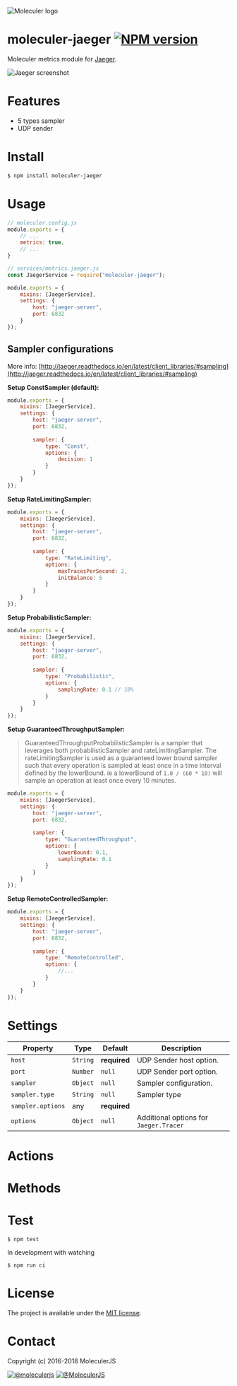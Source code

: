![Moleculer logo](http://moleculer.services/images/banner.png)

# moleculer-jaeger [![NPM version](https://img.shields.io/npm/v/moleculer-jaeger.svg)](https://www.npmjs.com/package/moleculer-jaeger)

Moleculer metrics module for [Jaeger](https://github.com/jaegertracing/jaeger).

![Jaeger screenshot](https://user-images.githubusercontent.com/306521/37258289-cc5e1e00-2575-11e8-93df-b81a6a444188.png)

# Features
- 5 types sampler
- UDP sender

# Install

```bash
$ npm install moleculer-jaeger
```

# Usage

```js
// moleculer.config.js
module.exports = {
    // ...
    metrics: true,
    // ...
}

// services/metrics.jaeger.js
const JaegerService = require("moleculer-jaeger");

module.exports = {
    mixins: [JaegerService],
    settings: {
        host: "jaeger-server",
        port: 6832
    }
});
```

## Sampler configurations
More info: [http://jaeger.readthedocs.io/en/latest/client_libraries/#sampling](http://jaeger.readthedocs.io/en/latest/client_libraries/#sampling)

**Setup ConstSampler (default):**
```js
module.exports = {
    mixins: [JaegerService],
    settings: {
        host: "jaeger-server",
        port: 6832,
        
        sampler: {
            type: "Const",
            options: {
                decision: 1
            }
        }
    }
});
```

**Setup RateLimitingSampler:**
```js
module.exports = {
    mixins: [JaegerService],
    settings: {
        host: "jaeger-server",
        port: 6832,
        
        sampler: {
            type: "RateLimiting",
            options: {
                maxTracesPerSecond: 2,
                initBalance: 5
            }
        }
    }
});
```

**Setup ProbabilisticSampler:**
```js
module.exports = {
    mixins: [JaegerService],
    settings: {
        host: "jaeger-server",
        port: 6832,
        
        sampler: {
            type: "Probabilistic",
            options: {
                samplingRate: 0.1 // 10%
            }
        }
    }
});
```

**Setup GuaranteedThroughputSampler:**
>GuaranteedThroughputProbabilisticSampler is a sampler that leverages both probabilisticSampler and rateLimitingSampler. The rateLimitingSampler is used as a guaranteed lower bound sampler such that every operation is sampled at least once in a time interval defined by the lowerBound. ie a lowerBound of `1.0 / (60 * 10)` will sample an operation at least once every 10 minutes.

```js
module.exports = {
    mixins: [JaegerService],
    settings: {
        host: "jaeger-server",
        port: 6832,
        
        sampler: {
            type: "GuaranteedThroughput",
            options: {
                lowerBound: 0.1,
                samplingRate: 0.1
            }
        }
    }
});
```

**Setup RemoteControlledSampler:**
```js
module.exports = {
    mixins: [JaegerService],
    settings: {
        host: "jaeger-server",
        port: 6832,
        
        sampler: {
            type: "RemoteControlled",
            options: {
                //...
            }
        }
    }
});
```

<!-- AUTO-CONTENT-START:USAGE -->
<!-- AUTO-CONTENT-END:USAGE -->

<!-- AUTO-CONTENT-TEMPLATE:USAGE
{{#hasExamples}}
{{#each examples}}
{{{this}}}
{{/each}}
{{/hasExamples}}
-->



# Settings

<!-- AUTO-CONTENT-START:SETTINGS -->
| Property | Type | Default | Description |
| -------- | ---- | ------- | ----------- |
| `host` | `String` | **required** | UDP Sender host option. |
| `port` | `Number` | `null` | UDP Sender port option. |
| `sampler` | `Object` | `null` | Sampler configuration. |
| `sampler.type` | `String` | `null` | Sampler type |
| `sampler.options` | any | **required** |  |
| `options` | `Object` | `null` | Additional options for `Jaeger.Tracer` |

<!-- AUTO-CONTENT-END:SETTINGS -->

<!-- AUTO-CONTENT-TEMPLATE:SETTINGS
| Property | Type | Default | Description |
| -------- | ---- | ------- | ----------- |
{{#each this}}
| `{{name}}` | {{type}} | {{defaultValue}} | {{description}} |
{{/each}}
{{^this}}
*No settings.*
{{/this}}

-->

# Actions
<!-- AUTO-CONTENT-START:ACTIONS -->
<!-- AUTO-CONTENT-END:ACTIONS -->

<!-- AUTO-CONTENT-TEMPLATE:ACTIONS
{{#each this}}
## `{{name}}` {{#each badges}}{{this}} {{/each}}
{{#since}}
_<sup>Since: {{this}}</sup>_
{{/since}}

{{description}}

### Parameters
| Property | Type | Default | Description |
| -------- | ---- | ------- | ----------- |
{{#each params}}
| `{{name}}` | {{type}} | {{defaultValue}} | {{description}} |
{{/each}}
{{^params}}
*No input parameters.*
{{/params}}

{{#returns}}
### Results
**Type:** {{type}}

{{description}}
{{/returns}}

{{#hasExamples}}
### Examples
{{#each examples}}
{{this}}
{{/each}}
{{/hasExamples}}

{{/each}}
-->

# Methods

<!-- AUTO-CONTENT-START:METHODS -->
<!-- AUTO-CONTENT-END:METHODS -->

<!-- AUTO-CONTENT-TEMPLATE:METHODS
{{#each this}}
## `{{name}}` {{#each badges}}{{this}} {{/each}}
{{#since}}
_<sup>Since: {{this}}</sup>_
{{/since}}

{{description}}

### Parameters
| Property | Type | Default | Description |
| -------- | ---- | ------- | ----------- |
{{#each params}}
| `{{name}}` | {{type}} | {{defaultValue}} | {{description}} |
{{/each}}
{{^params}}
*No input parameters.*
{{/params}}

{{#returns}}
### Results
**Type:** {{type}}

{{description}}
{{/returns}}

{{#hasExamples}}
### Examples
{{#each examples}}
{{this}}
{{/each}}
{{/hasExamples}}

{{/each}}
-->

# Test
```
$ npm test
```

In development with watching

```
$ npm run ci
```

# License
The project is available under the [MIT license](https://tldrlegal.com/license/mit-license).

# Contact
Copyright (c) 2016-2018 MoleculerJS

[![@moleculerjs](https://img.shields.io/badge/github-moleculerjs-green.svg)](https://github.com/moleculerjs) [![@MoleculerJS](https://img.shields.io/badge/twitter-MoleculerJS-blue.svg)](https://twitter.com/MoleculerJS)
